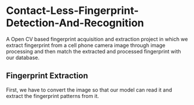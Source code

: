 # Contact-Less-Fingerprint-Detection-And-Recognition
A Open CV based fingerprint acquisition and extraction project in which we extract fingerprint from a cell phone camera image through image processing and then match the extracted and processed fingerprint with our database.
## Fingerprint Extraction
First, we have to convert the image so that our model can read it and extract the fingerprint patterns from it.
